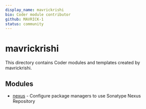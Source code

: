 ```yaml
---
display_name: mavrickrishi
bio: Coder module contributor
github: MAVRICK-1
status: community
---
```


# mavrickrishi

This directory contains Coder modules and templates created by mavrickrishi.

## Modules

- [nexus](./modules/nexus/) - Configure package managers to use Sonatype Nexus Repository
